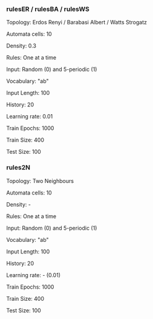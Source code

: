 ### rulesER / rulesBA / rulesWS

Topology: Erdos Renyi / Barabasi Albert / Watts Strogatz

Automata cells: 10

Density: 0.3

Rules: One at a time

Input: Random (0) and 5-periodic (1)

Vocabulary: "ab"

Input Length: 100

History: 20

Learning rate: 0.01

Train Epochs: 1000

Train Size: 400

Test Size: 100

### rules2N

Topology: Two Neighbours

Automata cells: 10

Density: -

Rules: One at a time

Input: Random (0) and 5-periodic (1)

Vocabulary: "ab"

Input Length: 100

History: 20

Learning rate: - (0.01)

Train Epochs: 1000

Train Size: 400

Test Size: 100


